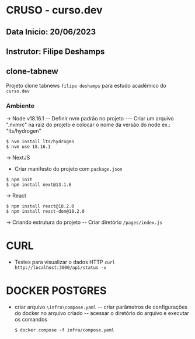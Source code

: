 # CRUSO - curso.dev

## Data Inicio: 20/06/2023

## Instrutor: Filipe Deshamps

## clone-tabnew

Projeto clone tabnews `filipe deshamps` para estudo acadêmico do `curso.dev`

### Ambiente

-> Node v18.16.1
-- Definir nvm padrão no projeto
--- Criar um arquivo ".nvmrc" na raiz do projeto e colocar o nome da versão do node ex.: "lts/hydrogen"

```
$ nvm install lts/hydrogen
$ nvm use 18.16.1
```

-> NextJS

- Criar manifesto do projeto com `package.json`

```
$ npm init
$ npm install next@13.1.6
```

-> React

```
$ npm install react@18.2.0
$ npm install react-dom@18.2.0
```

-> Criando estrutura do projeto
-- Criar diretório `/pages/index.js`

# CURL

- Testes para visualizar o dados HTTP
  `curl http://localhost:3000/api/status -v`

# DOCKER POSTGRES

- criar arquivo `\infra\compose.yaml`
  -- criar parâmetros de configurações do docker no arquivo criado
  -- acessar o diretório do arquivo e executar os comandos

  ```
  $ docker compose -f infra/compose.yaml
  ```
